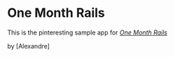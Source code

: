 # One Month Rails

This is the pinteresting sample app for
[*One Month Rails*](http://onemonthrails.com)

by [Alexandre]